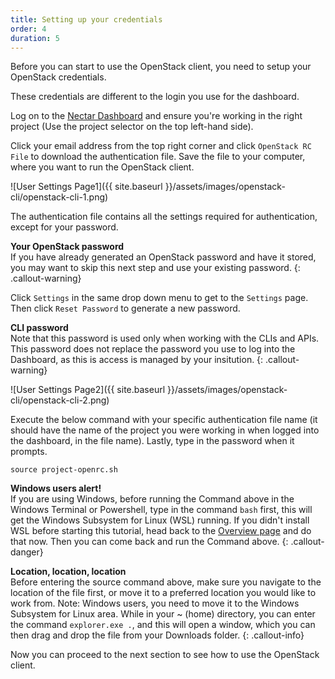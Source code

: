 ```yaml
---
title: Setting up your credentials
order: 4
duration: 5
---
```


Before you can start to use the OpenStack client, you need to setup your OpenStack credentials.

These credentials are different to the login you use for the dashboard.

Log on to the [Nectar Dashboard](https://dashboard.rc.nectar.org.au) and ensure
you're working in the right project (Use the project selector on the top left-hand side).

Click your email address from the top right corner and click `OpenStack RC File` to
download the authentication file. Save the file to your computer, where you
want to run the OpenStack client.

![User Settings Page1]({{ site.baseurl }}/assets/images/openstack-cli/openstack-cli-1.png)

The authentication file contains all the settings required for authentication,
except for your password.

**Your OpenStack password**  
If you have already generated an OpenStack password and have it stored,
you may want to skip this next step and use your existing password.
{: .callout-warning}

Click `Settings` in the same drop down menu to get to the `Settings` page.
Then click `Reset Password` to generate a new password.

**CLI password**  
Note that this password is used only when working with the CLIs and APIs.
This password does not replace the password you use to log into the Dashboard,
as this is access is managed by your insitution.
{: .callout-warning}

![User Settings Page2]({{ site.baseurl }}/assets/images/openstack-cli/openstack-cli-2.png)

Execute the below command with your specific authentication file name (it should have the name of the project you were working in when logged into the dashboard, in the file name). Lastly, type in the password when it prompts.

```
source project-openrc.sh
```

**Windows users alert!**  
If you are using Windows, before running the Command above in the Windows Terminal or Powershell, type in the command `bash` first, this will get the Windows Subsystem for Linux (WSL) running. If you didn't install WSL before starting this tutorial, head back to the [Overview page]({{site.baseurl}}/openstack-cli/01-overview) and do that now. Then you can come back and run the Command above.
{: .callout-danger}

**Location, location, location**  
Before entering the source command above, make sure you navigate to the location of the file first, or move it to a preferred location you would like to work from. Note: Windows users, you need to move it to the Windows Subsystem for Linux area. While in your ~ (home) directory, you can enter the command `explorer.exe .`, and this will open a window, which you can then drag and drop the file from your Downloads folder.
{: .callout-info}

Now you can proceed to the next section to see how to use the OpenStack client.
